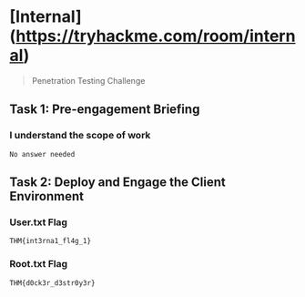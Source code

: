 # [Internal] (https://tryhackme.com/room/internal)
> Penetration Testing Challenge


## Task 1:  Pre-engagement Briefing

### I understand the scope of work
```
No answer needed
```


## Task 2:  Deploy and Engage the Client Environment

### User.txt Flag
```
THM{int3rna1_fl4g_1}
```

### Root.txt Flag
```
THM{d0ck3r_d3str0y3r}
```
